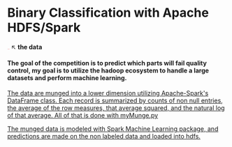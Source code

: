 # __Binary Classification with Apache HDFS/Spark__

[<img src="img/logo.png" style="width: 5px;"/>](https://www.kaggle.com/c/bosch-production-line-performance/data) ↖  __the data__

#### The goal of the competition is to predict which parts will fail quality control, my goal is to utilize the hadoop ecosystem to handle a large datasets and perform machine learning.

[The data are munged into a lower dimension utilizing Apache-Spark's DataFrame class. Each record is summarized by counts of non null entries, the average of the row measures, that average squared, and the natural log of that average. All of that is done with myMunge.py](src/myMunge.py)

[The munged data is modeled with Spark Machine Learning package, and predictions are made on the non labeled data and loaded into hdfs.](src/fitLR.py)
